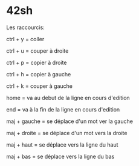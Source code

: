 # 42sh
Les raccourcis:

ctrl + y = coller

ctrl + u = couper à droite

ctrl + p = copier à droite

ctrl + h = copier à gauche

ctrl + k = couper à gauche

home = va au debut de la ligne en cours d'edition

end = va à la fin de la ligne en cours d'edition

maj + gauche = se déplace d'un mot ver la gauche

maj + droite = se déplace d'un mot vers la droite

maj + haut = se déplace vers la ligne du haut

maj + bas = se déplace vers la ligne du bas
